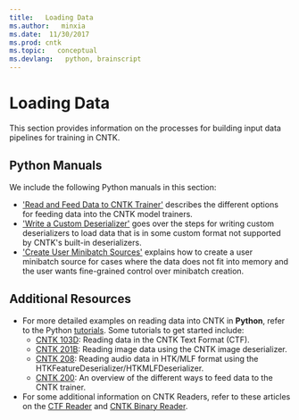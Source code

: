 ```yaml
---
title:   Loading Data
ms.author:   minxia
ms.date:  11/30/2017
ms.prod: cntk
ms.topic:   conceptual
ms.devlang:   python, brainscript
---
```


# Loading Data

This section provides information on the processes for building input data pipelines for training in CNTK.

## Python Manuals
We include the following Python manuals in this section:
* ['Read and Feed Data to CNTK Trainer'](https://cntk.ai/pythondocs/Manual_How_to_feed_data.html) describes the different options for feeding data into the CNTK model trainers.
* ['Write a Custom Deserializer'](https://cntk.ai/pythondocs/Manual_How_to_write_a_custom_deserializer.html) goes over the steps for writing custom deserializers to load data that is in some custom format not supported by CNTK's built-in deserializers. 
* ['Create User Minibatch Sources'](https://cntk.ai/pythondocs/Manual_How_to_create_user_minibatch_sources.html) explains how to create a user minibatch source for cases where the data does not fit into memory and the user wants fine-grained control over minibatch creation.

## Additional Resources
* For more detailed examples on reading data into CNTK in **Python**, refer to the Python [tutorials](https://cntk.ai/pythondocs/tutorials.html). Some tutorials to get started include:
    * [CNTK 103D](https://cntk.ai/pythondocs/CNTK_103D_MNIST_ConvolutionalNeuralNetwork.html): Reading data in the CNTK Text Format (CTF).
    * [CNTK 201B](https://cntk.ai/pythondocs/CNTK_201B_CIFAR-10_ImageHandsOn.html): Reading image data using the CNTK image deserializer.
    * [CNTK 208](https://cntk.ai/pythondocs/CNTK_208_Speech_Connectionist_Temporal_Classification.html): Reading audio data in HTK/MLF format using the HTKFeatureDeserializer/HTKMLFDeserializer.
    * [CNTK 200](https://cntk.ai/pythondocs/CNTK_200_GuidedTour.html): An overview of the different ways to feed data to the CNTK trainer.
* For some additional information on CNTK Readers, refer to these articles on the [CTF Reader](/cognitive-toolkit/BrainScript-CNTKTextFormat-Reader) and [CNTK Binary Reader](/cognitive-toolkit/BrainScript-CNTKBinary-Reader).
